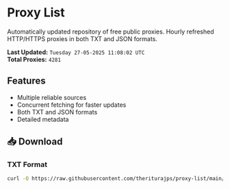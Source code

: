 # Proxy List

Automatically updated repository of free public proxies. Hourly refreshed HTTP/HTTPS proxies in both TXT and JSON formats.

**Last Updated:** `Tuesday 27-05-2025 11:08:02 UTC`  
**Total Proxies:** `4281`

## Features
- Multiple reliable sources
- Concurrent fetching for faster updates
- Both TXT and JSON formats
- Detailed metadata

## 📥 Download

### TXT Format
```bash
curl -O https://raw.githubusercontent.com/theriturajps/proxy-list/main/proxies.txt